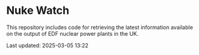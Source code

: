 # Nuke Watch

This repository includes code for retrieving the latest information available on the output of EDF nuclear power plants in the UK.

Last updated: 2025-03-05 13:22